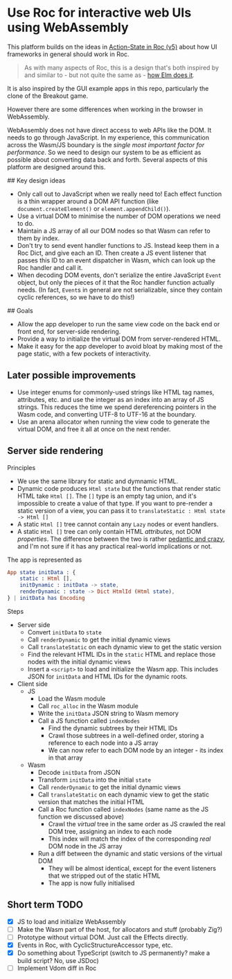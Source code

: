 # Use Roc for interactive web UIs using WebAssembly

This platform builds on the ideas in [Action-State in Roc (v5)](https://docs.google.com/document/d/16qY4NGVOHu8mvInVD-ddTajZYSsFvFBvQON_hmyHGfo/edit) about how UI frameworks in general should work in Roc.

> As with many aspects of Roc, this is a design that's both inspired by and similar to - but not quite the same as - [how Elm does it](https://guide.elm-lang.org/architecture/).

It is also inspired by the GUI example apps in this repo, particularly the clone of the Breakout game.

However there are some differences when working in the browser in WebAssembly.

WebAssembly does not have direct access to web APIs like the DOM. It needs to go through JavaScript. In my experience, this communication across the Wasm/JS boundary is the _single most important factor for performance_. So we need to design our system to be as efficient as possible about converting data back and forth. Several aspects of this platform are designed around this.

## Key design ideas

- Only call out to JavaScript when we really need to! Each effect function is a thin wrapper around a DOM API function (like `document.createElement()` or `element.appendChild()`).
- Use a virtual DOM to minimise the number of DOM operations we need to do.
- Maintain a JS array of all our DOM nodes so that Wasm can refer to them by index.
- Don't try to send event handler functions to JS. Instead keep them in a Roc Dict, and give each an ID. Then create a JS event listener that passes this ID to an event dispatcher in Wasm, which can look up the Roc handler and call it.
- When decoding DOM events, don't serialize the entire JavaScript `Event` object, but only the pieces of it that the Roc handler function actually needs. (In fact, `Event`s in general are not serializable, since they contain cyclic references, so we have to do this!)

## Goals

- Allow the app developer to run the same view code on the back end or front end, for server-side rendering.
- Provide a way to initialize the virtual DOM from server-rendered HTML.
- Make it easy for the app developer to avoid bloat by making most of the page static, with a few pockets of interactivity.

## Later possible improvements

- Use integer enums for commonly-used strings like HTML tag names, attributes, etc. and use the integer as an index into an array of JS strings. This reduces the time we spend dereferencing pointers in the Wasm code, and converting UTF-8 to UTF-16 at the boundary.
- Use an arena allocator when running the view code to generate the virtual DOM, and free it all at once on the next render.

## Server side rendering

Principles
- We use the same library for static and dymnamic HTML.
- Dynamic code produces `Html state` but the functions that render static HTML take `Html []`. The `[]` type is an empty tag union, and it's impossible to create a value of that type. If you want to pre-render a static version of a view, you can pass it to `translateStatic : Html state -> Html []`
- A static `Html []` tree cannot contain any `Lazy` nodes or event handlers.
- A static `Html []` tree can only contain HTML _attributes_, not DOM _properties_. The difference between the two is rather [pedantic and crazy](https://github.com/elm/html/blob/master/properties-vs-attributes.md), and I'm not sure if it has any practical real-world implications or not.

The app is represented as
```elm
App state initData : {
    static : Html [],
    initDynamic : initData -> state,
    renderDynamic : state -> Dict HtmlId (Html state),
} | initData has Encoding
```

Steps
- Server side
  - Convert `initData` to `state`
  - Call `renderDynamic` to get the initial dynamic views
  - Call `translateStatic` on each dynamic view to get the static version
  - Find the relevant HTML IDs in the `static` HTML and replace those nodes with the initial dynamic views
  - Insert a `<script>` to load and initialize the Wasm app. This includes JSON for `initData` and HTML IDs for the dynamic roots.
- Client side
  - JS
    - Load the Wasm module
    - Call `roc_alloc` in the Wasm module
    - Write the `initData` JSON string to Wasm memory
    - Call a JS function called `indexNodes`
        - Find the dynamic subtrees by their HTML IDs
        - Crawl those subtrees in a well-defined order, storing a reference to each node into a JS array
        - We can now refer to each DOM node by an integer - its index in that array
  - Wasm
    - Decode `initData` from JSON
    - Transform `initData` into the initial `state`
    - Call `renderDynamic` to get the initial dynamic views
    - Call `translateStatic` on each dynamic view to get the static version that matches the initial HTML
    - Call a Roc function called `indexNodes` (same name as the JS function we discussed above)
        - Crawl the _virtual_ tree in the same order as JS crawled the real DOM tree, assigning an index to each node
        - This index will match the index of the corresponding _real_ DOM node in the JS array
    - Run a diff between the dynamic and static versions of the virtual DOM
        - They will be almost identical, except for the event listeners that we stripped out of the static HTML
        - The app is now fully initialised

## Short term TODO

- [x] JS to load and initialize WebAssembly
- [ ] Make the Wasm part of the host, for allocators and stuff (probably Zig?)
- [ ] Prototype without virtual DOM. Just call the Effects directly.
- [x] Events in Roc, with CyclicStructureAccessor type, etc.
- [x] Do something about TypeScript (switch to JS permanently? make a build script? No, use JSDoc)
- [ ] Implement Vdom diff in Roc
